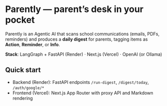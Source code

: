 # Parently — parent’s desk in your pocket

Parently is an Agentic AI that scans school communications (emails, PDFs, reminders) and produces a **daily digest** for parents, tagging items as **Action**, **Reminder**, or **Info**.

**Stack**: LangGraph + FastAPI (Render) · Next.js (Vercel) · OpenAI (or Ollama)

## Quick start
- Backend (Render): FastAPI endpoints `/run-digest`, `/digest/today`, `/auth/google/*`
- Frontend (Vercel): Next.js App Router with proxy API and Markdown rendering
